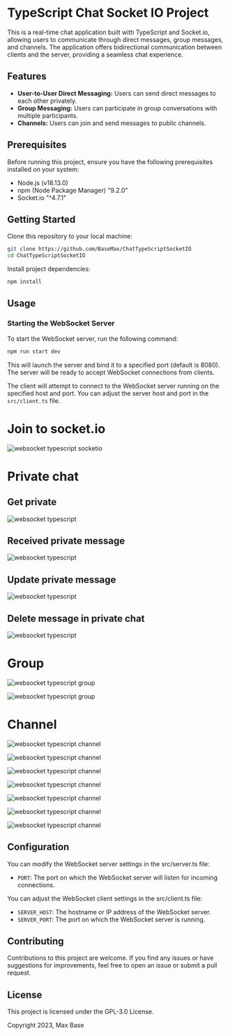 # TypeScript Chat Socket IO Project

This is a real-time chat application built with TypeScript and Socket.io, allowing users to communicate through direct messages, group messages, and channels. The application offers bidirectional communication between clients and the server, providing a seamless chat experience.

## Features

- **User-to-User Direct Messaging:** Users can send direct messages to each other privately.
- **Group Messaging:** Users can participate in group conversations with multiple participants.
- **Channels:** Users can join and send messages to public channels.

## Prerequisites

Before running this project, ensure you have the following prerequisites installed on your system:

- Node.js (v18.13.0)
- npm (Node Package Manager) "9.2.0"
- Socket.io "^4.7.1"

## Getting Started

Clone this repository to your local machine:

```bash
git clone https://github.com/BaseMax/ChatTypeScriptSocketIO
cd ChatTypeScriptSocketIO
```

Install project dependencies:

```bash
npm install
```

## Usage

### Starting the WebSocket Server

To start the WebSocket server, run the following command:

```bash
npm run start dev
```

This will launch the server and bind it to a specified port (default is 8080). The server will be ready to accept WebSocket connections from clients.

The client will attempt to connect to the WebSocket server running on the specified host and port. You can adjust the server host and port in the `src/client.ts` file.

# Join to socket.io

![websocket typescript socketio](screenshots/addUser.png)

# Private chat

## Get private

![websocket typescript](screenshots/getPrivateChats.png)

## Received private message

![websocket typescript](screenshots/recivedPrivateMessage.png)

## Update private message

![websocket typescript](screenshots/updtePrivateMessage.png)

## Delete message in private chat

![websocket typescript](screenshots/deletMessageInPrivateChat.png)

# Group

![websocket typescript group](screenshots/creatGroup.png)

![websocket typescript group](screenshots/groupMessage.png)

# Channel

![websocket typescript channel](screenshots/adminSendMessageToChannel.png)

![websocket typescript channel](screenshots/deleteChannelMessage.png)

![websocket typescript channel](screenshots/editChannelMessage.png)

![websocket typescript channel](screenshots/getAllMessageInChannel.png)

![websocket typescript channel](screenshots/joinChannel.png)

![websocket typescript channel](screenshots/leaveChannel.png)

![websocket typescript channel](screenshots/usersSeeAdminMessages.png)

## Configuration

You can modify the WebSocket server settings in the src/server.ts file:

- `PORT`: The port on which the WebSocket server will listen for incoming connections.

You can adjust the WebSocket client settings in the src/client.ts file:

- `SERVER_HOST`: The hostname or IP address of the WebSocket server.
- `SERVER_PORT`: The port on which the WebSocket server is running.

## Contributing

Contributions to this project are welcome. If you find any issues or have suggestions for improvements, feel free to open an issue or submit a pull request.

## License

This project is licensed under the GPL-3.0 License.

Copyright 2023, Max Base
